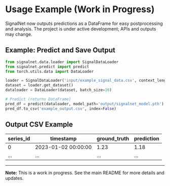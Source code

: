 # Usage Example (Work in Progress)

SignalNet now outputs predictions as a DataFrame for easy postprocessing and analysis. The project is under active development; APIs and outputs may change.

## Example: Predict and Save Output
```python
from signalnet.data.loader import SignalDataLoader
from signalnet.predict import predict
from torch.utils.data import DataLoader

loader = SignalDataLoader('input/example_signal_data.csv', context_length=24, prediction_length=6)
dataset = loader.get_dataset()
dataloader = DataLoader(dataset, batch_size=16)

# Predict (returns DataFrame)
pred_df = predict(dataloader, model_path='output/signalnet_model.pth')
pred_df.to_csv('example_output.csv', index=False)
```

## Output CSV Example
| series_id | timestamp           | ground_truth | prediction |
|-----------|---------------------|--------------|------------|
| 0         | 2023-01-02 00:00:00 | 1.23         | 1.18       |
| ...       | ...                 | ...          | ...        |

---
**Note:** This is a work in progress. See the main README for more details and updates. 